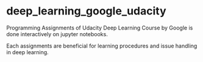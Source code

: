 # deep_learning_google_udacity


Programming Assignments of Udacity Deep Learning Course by Google is done interactively on jupyter notebooks.

Each assignments are beneficial for learning procedures and issue handling in deep learning.
